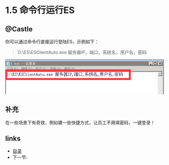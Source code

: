 # 1.5 命令行运行ES

## @Castle
你可以通过命令行直接运行登陆ES，示例如下：

>D:\ES\ESClientAuto.exe 服务器IP，端口，系统名，用户名，密码

![](images/1.5.1.jpg?raw=true)

## 补充
在一些场景下有奇效，例如建一些快捷方式，让员工不用填密码，一键登录！

## links
  * [目录](<preface.md>)
  * 下一节: [](<01.6.md>)
